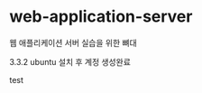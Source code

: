 web-application-server
======================

웹 애플리케이션 서버 실습을 위한 뼈대

3.3.2 ubuntu 설치 후 계정 생성완료

test